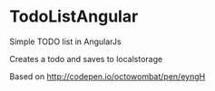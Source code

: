 # TodoListAngular
Simple TODO list in AngularJs

Creates a todo and saves to localstorage

Based on http://codepen.io/octowombat/pen/eyngH
